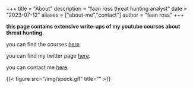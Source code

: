 +++
title = "About"
description = "faan ross threat hunting analyst"
date = "2023-07-12"
aliases = ["about-me","contact"]
author = "faan ross"
+++

**this page contains extensive write-ups of my youtube courses about threat hunting.**

you can find the courses [here](https://www.youtube.com/channel/UCtwchzdOYHiXai5BxXPiHMg).

you can find my twitter page [here](https://www.twitter.com/faanross).

you can contact me [here](mailto:moi@faanross.com).



{{< figure src="/img/spock.gif" title="" >}}





